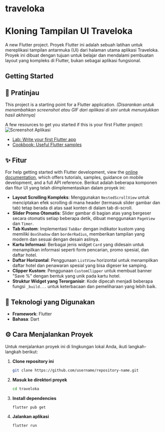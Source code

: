 # traveloka
# Kloning Tampilan UI Traveloka

A new Flutter project.
Proyek Flutter ini adalah sebuah latihan untuk mereplikasi tampilan antarmuka (UI) dari halaman utama aplikasi Traveloka. Proyek ini dibuat dengan tujuan untuk belajar dan mendalami pembuatan layout yang kompleks di Flutter, bukan sebagai aplikasi fungsional.

## Getting Started
## 📸 Pratinjau

This project is a starting point for a Flutter application.
*(Disarankan untuk menambahkan screenshot atau GIF dari aplikasi di sini untuk menunjukkan hasil akhirnya)*

A few resources to get you started if this is your first Flutter project:
![Screenshot Aplikasi](https://user-images.githubusercontent.com/example.png)

- [Lab: Write your first Flutter app](https://docs.flutter.dev/get-started/codelab)
- [Cookbook: Useful Flutter samples](https://docs.flutter.dev/cookbook)
## ✨ Fitur

For help getting started with Flutter development, view the
[online documentation](https://docs.flutter.dev/), which offers tutorials,
samples, guidance on mobile development, and a full API reference.
Berikut adalah beberapa komponen dan fitur UI yang telah diimplementasikan dalam proyek ini:

- **Layout Scrolling Kompleks**: Menggunakan `NestedScrollView` untuk menciptakan efek scrolling di mana header (termasuk slider gambar dan tab) tetap berada di atas saat konten di dalam tab di-scroll.
- **Slider Promo Otomatis**: Slider gambar di bagian atas yang bergeser secara otomatis setiap beberapa detik, dibuat menggunakan `PageView` dan `Timer`.
- **Tab Kustom**: Implementasi `TabBar` dengan indikator kustom yang memiliki `BoxShadow` dan `borderRadius`, memberikan tampilan yang modern dan sesuai dengan desain aslinya.
- **Kartu Informasi**: Berbagai jenis widget `Card` yang didesain untuk menampilkan informasi seperti form pencarian, promo spesial, dan daftar hotel.
- **Daftar Horizontal**: Penggunaan `ListView` horizontal untuk menampilkan daftar hotel dan penawaran spesial yang bisa digeser ke samping.
- **Clipper Kustom**: Penggunaan `CustomClipper` untuk membuat banner "Save %" dengan bentuk yang unik pada kartu hotel.
- **Struktur Widget yang Terorganisir**: Kode dipecah menjadi beberapa fungsi `_build...` untuk keterbacaan dan pemeliharaan yang lebih baik.

## 🚀 Teknologi yang Digunakan

- **Framework**: Flutter
- **Bahasa**: Dart

## ⚙️ Cara Menjalankan Proyek

Untuk menjalankan proyek ini di lingkungan lokal Anda, ikuti langkah-langkah berikut:

1.  **Clone repository ini**
    ```bash
    git clone https://github.com/username/repository-name.git
    ```
2.  **Masuk ke direktori proyek**
    ```bash
    cd traveloka
    ```
3.  **Install dependencies**
    ```bash
    flutter pub get
    ```
4.  **Jalankan aplikasi**
    ```bash
    flutter run
    ```
